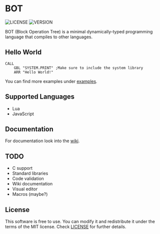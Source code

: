 # BOT
![LICENSE](https://img.shields.io/badge/LICENSE-MIT-green.svg) ![VERSION](https://img.shields.io/badge/VERSION-11-blue)

BOT (Block Operation Tree) is a minimal dynamically-typed programming language that compiles to other languages.
## Hello World
```
CALL
	GBL "SYSTEM.PRINT" ;Make sure to include the system library
	ARR "Hello World!"
```
You can find more examples under [examples](examples).
## Supported Languages
- Lua
- JavaScript
## Documentation
For documentation look into the [wiki](https://github.com/ShoesForClues/BOT/wiki).
## TODO
- C support
- Standard libraries
- Code validation
- Wiki documentation
- Visual editor
- Macros (maybe?)
## License
This software is free to use. You can modify it and redistribute it under the terms of the 
MIT license. Check [LICENSE](LICENSE) for further details.
